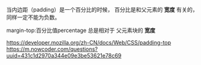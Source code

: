 当内边距（padding）是一个百分比的时候， 百分比是和父元素的 **宽度** 有关的，同样一定不能为负数。

margin-top:百分比值percentage 总是相对于 父元素块的 **宽度**

<https://developer.mozilla.org/zh-CN/docs/Web/CSS/padding-top>
<https://m.nowcoder.com/questions?uuid=431c1d2970a344e09e3be53621e78c69>